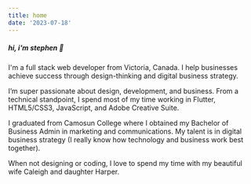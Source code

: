 ```yaml
---
title: home
date: '2023-07-18'
---
```


##### hi, i'm stephen 👋

I'm a full stack web developer from Victoria, Canada. I help businesses achieve success through design-thinking and digital business strategy.

I’m super passionate about design, development, and business. From a technical standpoint, I spend most of my time working in Flutter, HTML5/CSS3, JavaScript, and Adobe Creative Suite.

I graduated from Camosun College where I obtained my Bachelor of Business Admin in marketing and communications. My talent is in digital business strategy (I really know how technology and business work best together).

When not designing or coding, I love to spend my time with my beautiful wife Caleigh and daughter Harper.
